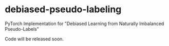 # debiased-pseudo-labeling
PyTorch Implementation for "Debiased Learning from Naturally Imbalanced Pseudo-Labels"

Code will be released soon.
